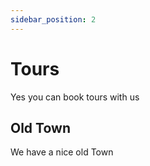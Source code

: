 ```yaml
---
sidebar_position: 2
---
```

# Tours 
Yes you can book tours with us

## Old Town

We have a nice old Town